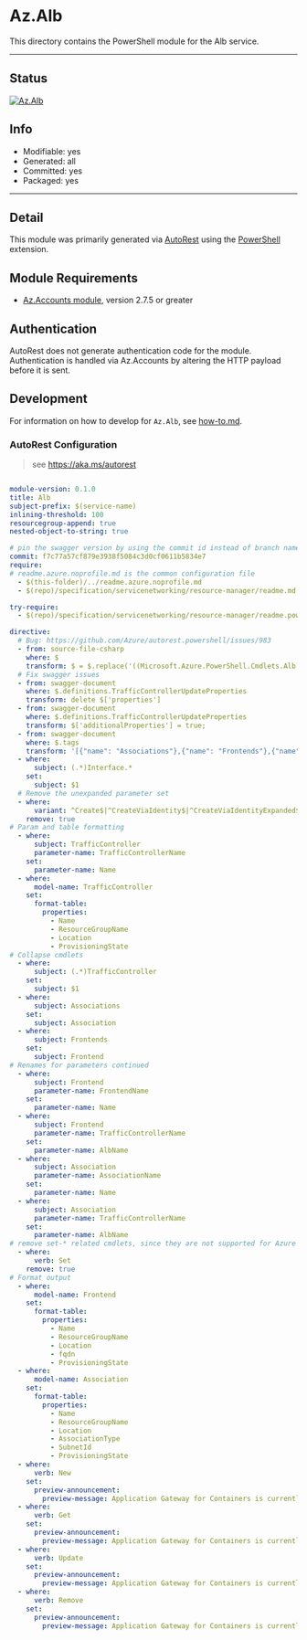 <!-- region Generated -->
# Az.Alb
This directory contains the PowerShell module for the Alb service.

---
## Status
[![Az.Alb](https://img.shields.io/powershellgallery/v/Az.Alb.svg?style=flat-square&label=Az.Alb "Az.Alb")](https://www.powershellgallery.com/packages/Az.Alb/)

## Info
- Modifiable: yes
- Generated: all
- Committed: yes
- Packaged: yes

---
## Detail
This module was primarily generated via [AutoRest](https://github.com/Azure/autorest) using the [PowerShell](https://github.com/Azure/autorest.powershell) extension.

## Module Requirements
- [Az.Accounts module](https://www.powershellgallery.com/packages/Az.Accounts/), version 2.7.5 or greater

## Authentication
AutoRest does not generate authentication code for the module. Authentication is handled via Az.Accounts by altering the HTTP payload before it is sent.

## Development
For information on how to develop for `Az.Alb`, see [how-to.md](how-to.md).
<!-- endregion -->

### AutoRest Configuration
> see https://aka.ms/autorest

```yaml

module-version: 0.1.0
title: Alb
subject-prefix: $(service-name)
inlining-threshold: 100
resourcegroup-append: true
nested-object-to-string: true

# pin the swagger version by using the commit id instead of branch name
commit: f7c77a57cf879e3938f5084c3d0cf0611b5834e7
require:
# readme.azure.noprofile.md is the common configuration file
  - $(this-folder)/../readme.azure.noprofile.md
  - $(repo)/specification/servicenetworking/resource-manager/readme.md

try-require: 
  - $(repo)/specification/servicenetworking/resource-manager/readme.powershell.md

directive:
  # Bug: https://github.com/Azure/autorest.powershell/issues/983
  - from: source-file-csharp
    where: $
    transform: $ = $.replace('((Microsoft.Azure.PowerShell.Cmdlets.Alb.Models.Api20230501Preview.IAssociationPropertiesInternal)Property).AssociationType = value;', '((Microsoft.Azure.PowerShell.Cmdlets.Alb.Models.Api20230501Preview.IAssociationPropertiesInternal)Property).AssociationType = value ?? "";');
  # Fix swagger issues
  - from: swagger-document
    where: $.definitions.TrafficControllerUpdateProperties
    transform: delete $['properties']
  - from: swagger-document
    where: $.definitions.TrafficControllerUpdateProperties
    transform: $['additionalProperties'] = true;
  - from: swagger-document
    where: $.tags
    transform: '[{"name": "Associations"},{"name": "Frontends"},{"name": "TrafficController"},{"name": "Operations"}]'
  - where:
      subject: (.*)Interface.*
    set:
      subject: $1
  # Remove the unexpanded parameter set
  - where:
      variant: ^Create$|^CreateViaIdentity$|^CreateViaIdentityExpanded$|^Update$|^UpdateViaIdentity$
    remove: true
# Param and table formatting
  - where:
      subject: TrafficController
      parameter-name: TrafficControllerName
    set:
      parameter-name: Name
  - where:
      model-name: TrafficController
    set:
      format-table:
        properties:
          - Name
          - ResourceGroupName
          - Location
          - ProvisioningState
# Collapse cmdlets
  - where:
      subject: (.*)TrafficController
    set:
      subject: $1
  - where:
      subject: Associations
    set:
      subject: Association
  - where: 
      subject: Frontends
    set: 
      subject: Frontend
# Renames for parameters continued
  - where:
      subject: Frontend
      parameter-name: FrontendName
    set:
      parameter-name: Name
  - where:
      subject: Frontend
      parameter-name: TrafficControllerName
    set:
      parameter-name: AlbName
  - where:
      subject: Association
      parameter-name: AssociationName
    set:
      parameter-name: Name
  - where:
      subject: Association
      parameter-name: TrafficControllerName
    set:
      parameter-name: AlbName
# remove set-* related cmdlets, since they are not supported for Azure PowerShell modules.
  - where:
      verb: Set
    remove: true
# Format output
  - where:
      model-name: Frontend
    set:
      format-table:
        properties:
          - Name
          - ResourceGroupName
          - Location
          - fqdn
          - ProvisioningState
  - where:
      model-name: Association
    set:
      format-table:
        properties:
          - Name
          - ResourceGroupName
          - Location
          - AssociationType
          - SubnetId
          - ProvisioningState
  - where:
      verb: New
    set:
      preview-announcement:
        preview-message: Application Gateway for Containers is currently in Preview.
  - where:
      verb: Get
    set:
      preview-announcement:
        preview-message: Application Gateway for Containers is currently in Preview.
  - where:
      verb: Update
    set:
      preview-announcement:
        preview-message: Application Gateway for Containers is currently in Preview.
  - where:
      verb: Remove
    set:
      preview-announcement:
        preview-message: Application Gateway for Containers is currently in Preview.
